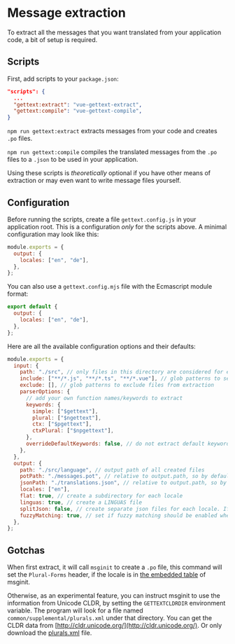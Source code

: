 # Message extraction

To extract all the messages that you want translated from your application code, a bit of setup is required.

## Scripts

First, add scripts to your `package.json`:

```json { package.json }
"scripts": {
  ...
  "gettext:extract": "vue-gettext-extract",
  "gettext:compile": "vue-gettext-compile",
}
```

`npm run gettext:extract` extracts messages from your code and creates `.po` files.

`npm run gettext:compile` compiles the translated messages from the `.po` files to a `.json` to be used in your application.

Using these scripts is _theoretically_ optional if you have other means of extraction or may even want to write message files yourself.

## Configuration

Before running the scripts, create a file `gettext.config.js` in your application root. This is a configuration _only_ for the scripts above. A minimal configuration may look like this:

```js
module.exports = {
  output: {
    locales: ["en", "de"],
  },
};
```

You can also use a `gettext.config.mjs` file with the Ecmascript module format:

```js
export default {
  output: {
    locales: ["en", "de"],
  },
};
```

Here are all the available configuration options and their defaults:

```js
module.exports = {
  input: {
    path: "./src", // only files in this directory are considered for extraction
    include: ["**/*.js", "**/*.ts", "**/*.vue"], // glob patterns to select files for extraction
    exclude: [], // glob patterns to exclude files from extraction
    parserOptions: {
      // add your own function names/keywords to extract
      keywords: {
        simple: ["$gettext"],
        plural: ["$ngettext"],
        ctx: ["$pgettext"],
        ctxPlural: ["$npgettext"],
      },
      overrideDefaultKeywords: false, // do not extract default keywords, `keywords` must be set if this is enabled
    },
  },
  output: {
    path: "./src/language", // output path of all created files
    potPath: "./messages.pot", // relative to output.path, so by default "./src/language/messages.pot"
    jsonPath: "./translations.json", // relative to output.path, so by default "./src/language/translations.json"
    locales: ["en"],
    flat: true, // create a subdirectory for each locale
    linguas: true, // create a LINGUAS file
    splitJson: false, // create separate json files for each locale. If used, jsonPath must end with a directory, not a file
    fuzzyMatching: true, // set if fuzzy matching should be enabled when merging the pot file into the po files
  },
};
```

## Gotchas

When first extract, it will call `msginit` to create a `.po` file,
this command will set the `Plural-Forms` header, if the locale is in
[the embedded table](https://github.com/dd32/gettext/blob/master/gettext-tools/src/plural-table.c#L27)
of msginit.

Otherwise, as an experimental feature,
you can instruct msginit to use the information from Unicode CLDR,
by setting the `GETTEXTCLDRDIR` environment variable.
The program will look for a file named
`common/supplemental/plurals.xml` under that directory.
You can get the CLDR data from [http://cldr.unicode.org/](http://cldr.unicode.org/).
Or only download the [plurals.xml](https://raw.githubusercontent.com/unicode-org/cldr/main/common/supplemental/plurals.xml) file.

